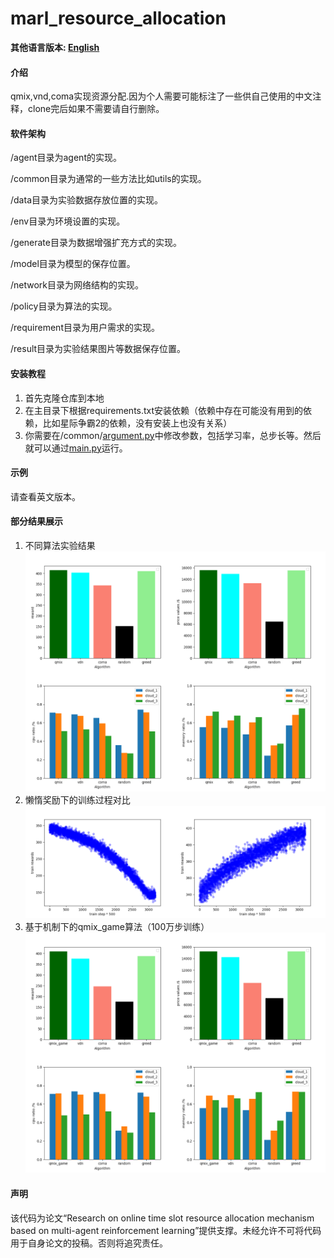 # marl_resource_allocation
**其他语言版本: [English](README.md)**

#### 介绍
qmix,vnd,coma实现资源分配.因为个人需要可能标注了一些供自己使用的中文注释，clone完后如果不需要请自行删除。

#### 软件架构

/agent目录为agent的实现。

/common目录为通常的一些方法比如utils的实现。

/data目录为实验数据存放位置的实现。

/env目录为环境设置的实现。

/generate目录为数据增强扩充方式的实现。

/model目录为模型的保存位置。

/network目录为网络结构的实现。

/policy目录为算法的实现。

/requirement目录为用户需求的实现。

/result目录为实验结果图片等数据保存位置。


#### 安装教程

1.  首先克隆仓库到本地
2.  在主目录下根据requirements.txt安装依赖（依赖中存在可能没有用到的依赖，比如星际争霸2的依赖，没有安装上也没有关系）
3.  你需要在/common/[argument.py](common%2Fargument.py)中修改参数，包括学习率，总步长等。然后就可以通过[main.py](main.py)运行。 

#### 示例
请查看英文版本。

#### 部分结果展示

1.  不同算法实验结果
![](./result1.png)
2.  懒惰奖励下的训练过程对比
![](./result2.png)
3.  基于机制下的qmix_game算法（100万步训练）
![](./result3.png)

#### 声明

该代码为论文“Research on online time slot resource allocation mechanism based on multi-agent reinforcement learning”提供支撑。未经允许不可将代码用于自身论文的投稿。否则将追究责任。



